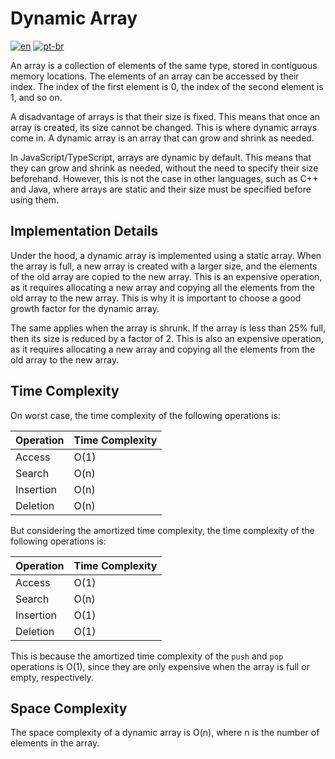 # Dynamic Array

[![en](https://img.shields.io/badge/lang-en-red.svg)](./README.md)
[![pt-br](https://img.shields.io/badge/lang-pt--br-green.svg)](./README.pt-br.md)

An array is a collection of elements of the same type, stored in contiguous memory locations. The elements of an array can be accessed by their index. The index of the first element is 0, the index of the second element is 1, and so on.

A disadvantage of arrays is that their size is fixed. This means that once an array is created, its size cannot be changed. This is where dynamic arrays come in. A dynamic array is an array that can grow and shrink as needed.

In JavaScript/TypeScript, arrays are dynamic by default. This means that they can grow and shrink as needed, without the need to specify their size beforehand. However, this is not the case in other languages, such as C++ and Java, where arrays are static and their size must be specified before using them.

## Implementation Details

Under the hood, a dynamic array is implemented using a static array. When the array is full, a new array is created with a larger size, and the elements of the old array are copied to the new array. This is an expensive operation, as it requires allocating a new array and copying all the elements from the old array to the new array. This is why it is important to choose a good growth factor for the dynamic array.

The same applies when the array is shrunk. If the array is less than 25% full, then its size is reduced by a factor of 2. This is also an expensive operation, as it requires allocating a new array and copying all the elements from the old array to the new array.

## Time Complexity

On worst case, the time complexity of the following operations is:

| Operation | Time Complexity |
| --------- | --------------- |
| Access    | O(1)            |
| Search    | O(n)            |
| Insertion | O(n)            |
| Deletion  | O(n)            |

But considering the amortized time complexity, the time complexity of the following operations is:

| Operation | Time Complexity |
| --------- | --------------- |
| Access    | O(1)            |
| Search    | O(n)            |
| Insertion | O(1)            |
| Deletion  | O(1)            |

This is because the amortized time complexity of the `push` and `pop` operations is O(1), since they are only expensive when the array is full or empty, respectively.

## Space Complexity

The space complexity of a dynamic array is O(n), where n is the number of elements in the array.
